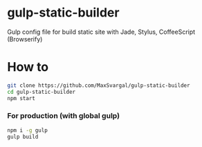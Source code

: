 gulp-static-builder
===================

Gulp config file for build static site with Jade, Stylus, CoffeeScript (Browserify)

# How to
```sh
git clone https://github.com/MaxSvargal/gulp-static-builder
cd gulp-static-builder
npm start
```

### For production (with global gulp)
```sh
npm i -g gulp
gulp build
```
